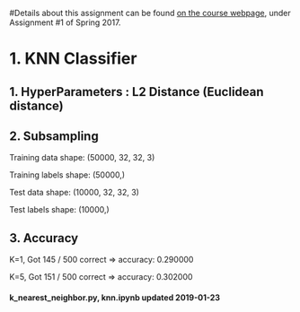#Details about this assignment can be found [on the course webpage](http://cs231n.github.io/), under Assignment #1 of Spring 2017.


# 1. KNN Classifier

## 1. HyperParameters : L2 Distance (Euclidean distance)

## 2. Subsampling 

Training data shape:  (50000, 32, 32, 3)

Training labels shape:  (50000,)

Test data shape:  (10000, 32, 32, 3)

Test labels shape:  (10000,)

## 3. Accuracy

K=1, Got 145 / 500 correct => accuracy: 0.290000

K=5, Got 151 / 500 correct => accuracy: 0.302000











#### k_nearest_neighbor.py, knn.ipynb updated 2019-01-23
